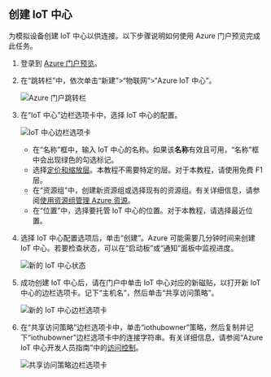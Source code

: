 ## 创建 IoT 中心

为模拟设备创建 IoT 中心以供连接。以下步骤说明如何使用 Azure 门户预览完成此任务。

1. 登录到 [Azure 门户预览][lnk-portal]。

2. 在“跳转栏”中，依次单击“新建”>“物联网”>“Azure IoT 中心”。

    ![Azure 门户跳转栏][1]

3. 在“IoT 中心”边栏选项卡中，选择 IoT 中心的配置。

    ![IoT 中心边栏选项卡][2]

    * 在“名称”框中，输入 IoT 中心的名称。如果该**名称**有效且可用，“名称”框中会出现绿色的勾选标记。
    * 选择[定价和缩放层][lnk-pricing]。本教程不需要特定的层。对于本教程，请使用免费 F1 层。
    * 在“资源组”中，创建新资源组或选择现有的资源组。有关详细信息，请参阅[使用资源组管理 Azure 资源][lnk-resource-groups]。
    * 在“位置”中，选择要托管 IoT 中心的位置。对于本教程，请选择最近位置。

4. 选择 IoT 中心配置选项后，单击“创建”。Azure 可能需要几分钟时间来创建 IoT 中心。若要检查状态，可以在“启动板”或“通知”面板中监视进度。

    ![新的 IoT 中心状态][3]

5. 成功创建 IoT 中心后，请在门户中单击 IoT 中心对应的新磁贴，以打开新 IoT 中心的边栏选项卡。记下“主机名”，然后单击“共享访问策略”。

    ![新的 IoT 中心边栏选项卡][4]

6. 在“共享访问策略”边栏选项卡中，单击“iothubowner”策略，然后复制并记下“iothubowner”边栏选项卡中的连接字符串。有关详细信息，请参阅“Azure IoT 中心开发人员指南”中的[访问控制][lnk-access-control]。

    ![共享访问策略边栏选项卡][5]  



<!-- Images. -->
[1]: ./media/iot-hub-get-started-create-hub/create-iot-hub1.png
[2]: ./media/iot-hub-get-started-create-hub/create-iot-hub2.png
[3]: ./media/iot-hub-get-started-create-hub/create-iot-hub3.png
[4]: ./media/iot-hub-get-started-create-hub/create-iot-hub4.png
[5]: ./media/iot-hub-get-started-create-hub/create-iot-hub5.png

<!-- Links -->
[lnk-resource-groups]: /documentation/articles/resource-group-portal/
[lnk-portal]: https://portal.azure.cn/
[lnk-pricing]: /home/features/iot-hub/#pricing
[lnk-access-control]: /documentation/articles/iot-hub-devguide/#accesscontrol

<!---HONumber=Mooncake_0425_2016-->